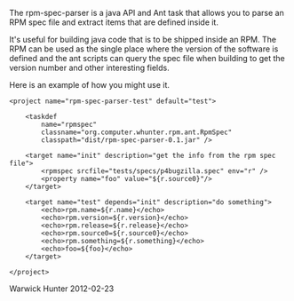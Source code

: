 The rpm-spec-parser is a java API and Ant task that allows you to parse an 
RPM spec file and extract items that are defined inside it. 

It's useful for building java code that is to be shipped inside an RPM. 
The RPM can be used as the single place where the version of the software 
is defined and the ant scripts can query the spec file when building to get 
the version number and other interesting fields.

Here is an example of how you might use it.

    <project name="rpm-spec-parser-test" default="test">

        <taskdef 
            name="rpmspec" 
            classname="org.computer.whunter.rpm.ant.RpmSpec" 
            classpath="dist/rpm-spec-parser-0.1.jar" />

        <target name="init" description="get the info from the rpm spec file">
            <rpmspec srcfile="tests/specs/p4bugzilla.spec" env="r" />
            <property name="foo" value="${r.source0}"/>
        </target>

        <target name="test" depends="init" description="do something">
            <echo>rpm.name=${r.name}</echo>
            <echo>rpm.version=${r.version}</echo>
            <echo>rpm.release=${r.release}</echo>
            <echo>rpm.source0=${r.source0}</echo>
            <echo>rpm.something=${r.something}</echo>
            <echo>foo=${foo}</echo>
        </target>

    </project>

Warwick Hunter 2012-02-23 
